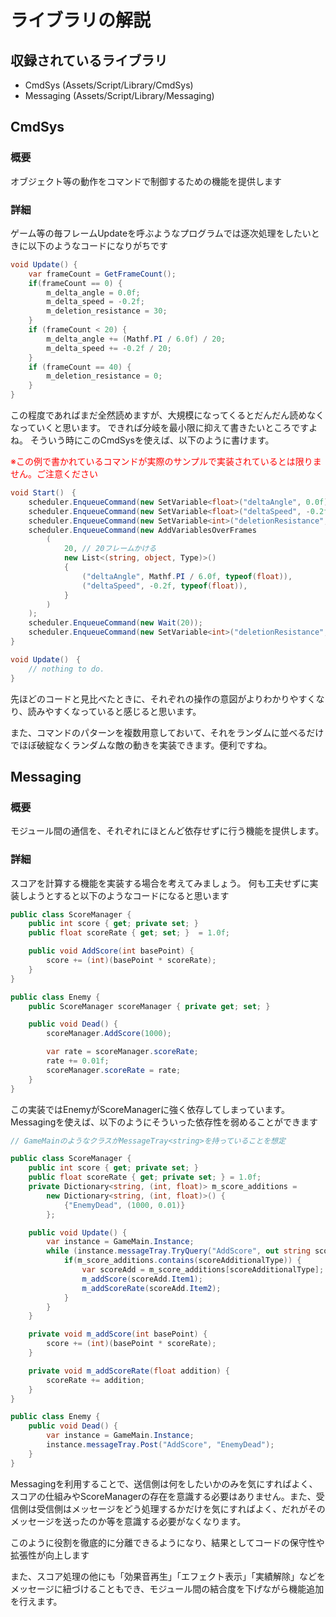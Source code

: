 # ライブラリの解説
## 収録されているライブラリ
* CmdSys (Assets/Script/Library/CmdSys)
* Messaging (Assets/Script/Library/Messaging)
## CmdSys
### 概要
オブジェクト等の動作をコマンドで制御するための機能を提供します
### 詳細
ゲーム等の毎フレームUpdateを呼ぶようなプログラムでは逐次処理をしたいときに以下のようなコードになりがちです
```c#
void Update() {
    var frameCount = GetFrameCount();
    if(frameCount == 0) {
        m_delta_angle = 0.0f;
        m_delta_speed = -0.2f;
        m_deletion_resistance = 30;
    }
    if (frameCount < 20) {
        m_delta_angle += (Mathf.PI / 6.0f) / 20;
        m_delta_speed += -0.2f / 20;
    }
    if (frameCount == 40) {
        m_deletion_resistance = 0;
    }
}
```
この程度であればまだ全然読めますが、大規模になってくるとだんだん読めなくなっていくと思います。
できれば分岐を最小限に抑えて書きたいところですよね。
そういう時にこのCmdSysを使えば、以下のように書けます。

<span style="color: red; ">※この例で書かれているコマンドが実際のサンプルで実装されているとは限りません。ご注意ください</span>

```c#
void Start()　{
    scheduler.EnqueueCommand(new SetVariable<float>("deltaAngle", 0.0f));
    scheduler.EnqueueCommand(new SetVariable<float>("deltaSpeed", -0.2f));
    scheduler.EnqueueCommand(new SetVariable<int>("deletionResistance", 30));
    scheduler.EnqueueCommand(new AddVariablesOverFrames
        (
            20, // 20フレームかける
            new List<(string, object, Type)>()
            {
                ("deltaAngle", Mathf.PI / 6.0f, typeof(float)),
                ("deltaSpeed", -0.2f, typeof(float)),
            }
        )
    );
    scheduler.EnqueueCommand(new Wait(20));
    scheduler.EnqueueCommand(new SetVariable<int>("deletionResistance", 0));
}

void Update()　{
    // nothing to do.
}
```
先ほどのコードと見比べたときに、それぞれの操作の意図がよりわかりやすくなり、読みやすくなっていると感じると思います。

また、コマンドのパターンを複数用意しておいて、それをランダムに並べるだけでほぼ破綻なくランダムな敵の動きを実装できます。便利ですね。

## Messaging
### 概要
モジュール間の通信を、それぞれにほとんど依存せずに行う機能を提供します。
### 詳細
スコアを計算する機能を実装する場合を考えてみましょう。
何も工夫せずに実装しようとすると以下のようなコードになると思います
```c#
public class ScoreManager {
    public int score { get; private set; }
    public float scoreRate { get; set; }  = 1.0f;

    public void AddScore(int basePoint) {
        score += (int)(basePoint * scoreRate);
    }
}

public class Enemy {
    public ScoreManager scoreManager { private get; set; }

    public void Dead() {
        scoreManager.AddScore(1000);

        var rate = scoreManager.scoreRate;
        rate += 0.01f;
        scoreManager.scoreRate = rate;
    }
}
```
この実装ではEnemyがScoreManagerに強く依存してしまっています。
Messagingを使えば、以下のようにそういった依存性を弱めることができます
```c#
// GameMainのようなクラスがMessageTray<string>を持っていることを想定

public class ScoreManager {
    public int score { get; private set; }
    public float scoreRate { get; private set; } = 1.0f;
    private Dictionary<string, (int, float)> m_score_additions =
        new Dictionary<string, (int, float)>() {
            {"EnemyDead", (1000, 0.01)}
        };

    public void Update() {
        var instance = GameMain.Instance;
        while (instance.messageTray.TryQuery("AddScore", out string scoreAdditionalType)) {
            if(m_score_additions.contains(scoreAdditionalType)) {
                var scoreAdd = m_score_additions[scoreAdditionalType];
                m_addScore(scoreAdd.Item1);
                m_addScoreRate(scoreAdd.Item2);
            }
        }
    }

    private void m_addScore(int basePoint) {
        score += (int)(basePoint * scoreRate);
    }

    private void m_addScoreRate(float addition) {
        scoreRate += addition;
    }
}

public class Enemy {
    public void Dead() {
        var instance = GameMain.Instance;
        instance.messageTray.Post("AddScore", "EnemyDead");
    }
}
```
Messagingを利用することで、送信側は何をしたいかのみを気にすればよく、スコアの仕組みやScoreManagerの存在を意識する必要はありません。また、受信側は受信側はメッセージをどう処理するかだけを気にすればよく、だれがそのメッセージを送ったのか等を意識する必要がなくなります。

このように役割を徹底的に分離できるようになり、結果としてコードの保守性や拡張性が向上します

また、スコア処理の他にも「効果音再生」「エフェクト表示」「実績解除」などをメッセージに紐づけることもでき、モジュール間の結合度を下げながら機能追加を行えます。